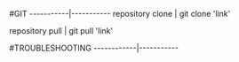 #GIT
-----------|-----------
repository clone | git clone 'link'

repository pull | git pull 'link'


#TROUBLESHOOTING
------------|-----------
